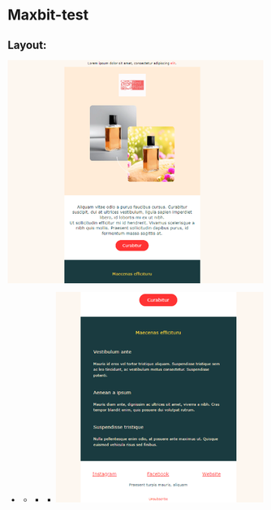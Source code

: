 # Maxbit-test

## Layout:
![Layout-1](https://github.com/eriathelis/maxbit-test/blob/main/layout-1.png)
- - - - ![Layout-2](https://github.com/eriathelis/maxbit-test/blob/main/layout-2.png)
